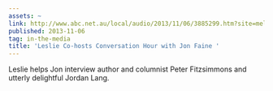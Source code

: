 ```yaml
---
assets: ~
link: http://www.abc.net.au/local/audio/2013/11/06/3885299.htm?site=melbourne
published: 2013-11-06
tag: in-the-media
title: 'Leslie Co-hosts Conversation Hour with Jon Faine '
---
```

 Leslie helps Jon interview author and columnist Peter Fitzsimmons and utterly delightful Jordan Lang. 